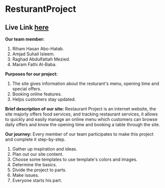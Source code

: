 # ResturantProject

## Live Link [here](https://gsg-fc02.github.io/real-estate-wibsite-6/)

**Our team member:**
1. Riham Hasan Abo-Hatab.
1. Amjad Suhail Isleem.
1. Raghad Abdulfattah Mezied.
1. Maram Fathi Al-Baba.

**Purposes for our project:**
1. The site gives information about the resturant's menu, opening time and special offers.
1. Booking online features.
1. Helps customers stay updated.



**Brief description of our site:**
Restaurant Project is an internet website, the site majorly offers food services, and tracking restaurant services, it allows to quickly and easily manage an online menu which customers can browse daily offers and know the opening time and booking a table  through the site.


**Our journey:**
Every member of our team participates to make this project and complete it step-by-step.
1. Gather up inspiration and ideas.
1. Plan out our site content.
1. Choose some templates to use template's colors and images.
1. Determine the basics.
1. Divide the project to parts.
1. Make issues.
1. Everyone starts his part.
